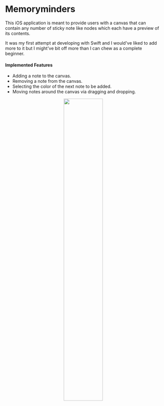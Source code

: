 # Memoryminders

This iOS application is meant to provide users with a canvas that can contain any number of sticky note like nodes which each have a preview of its contents. 

It was my first attempt at developing with Swift and I would've liked to add more to it but I might've bit off more than I can chew as a complete beginner. 
#### Implemented Features
- Adding a note to the canvas.
- Removing a note from the canvas.
- Selecting the color of the next note to be added.
- Moving notes around the canvas via dragging and dropping.
<p align="center">
	<img src="https://imgur.com/ecvqUgN.gif" width="50%" style="margin: auto;"/>
</p>
